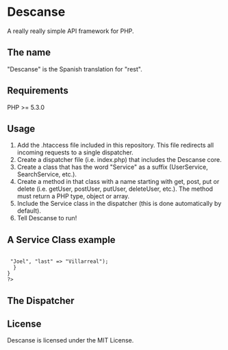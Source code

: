 Descanse
========

A really really simple API framework for PHP.

## The name

"Descanse" is the Spanish translation for "rest".

## Requirements

PHP >= 5.3.0

## Usage

1. Add the .htaccess file included in this repository. This file redirects all incoming requests to a single dispatcher.
2. Create a dispatcher file (i.e. index.php) that includes the Descanse core.
3. Create a class that has the word "Service" as a suffix (UserService, SearchService, etc.).
4. Create a method in that class with a name starting with get, post, put or delete (i.e. getUser, postUser, putUser, deleteUser, etc.). The method must return a PHP type, object or array.
5. Include the Service class in the dispatcher (this is done automatically by default).
6. Tell Descanse to run!

## A Service Class example

<code>
<?php
// user.php
class UserService {
  public static function getName($context) {
    return array("first" => "Joel", "last" => "Villarreal");
  }
}
?>
</code>

## The Dispatcher

<?php
require "descanse.php";
require "user.php";

Descanse::go();
?>

## License

Descanse is licensed under the MIT License.
